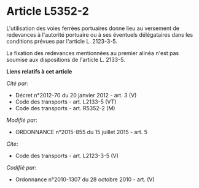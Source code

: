 # Article L5352-2

L'utilisation des voies ferrées portuaires donne lieu au versement de redevances à l'autorité portuaire ou à ses éventuels
délégataires dans les conditions prévues par l'article L. 2123-3-5. 

La fixation des redevances mentionnées au premier alinéa n'est pas soumise aux dispositions de l'article L. 2133-5.

**Liens relatifs à cet article**

_Cité par_:

  - Décret n°2012-70 du 20 janvier 2012 - art. 3 (V)
  - Code des transports - art. L2133-5 (VT)
  - Code des transports - art. R5352-2 (M)

_Modifié par_:

  - ORDONNANCE n°2015-855 du 15 juillet 2015 - art. 5

_Cite_:

  - Code des transports - art. L2123-3-5 (V)

_Codifié par_:

  - Ordonnance n°2010-1307 du 28 octobre 2010 - art. (V)
